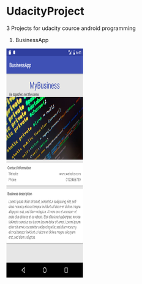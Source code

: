 # UdacityProject
3 Projects for udacity cource android programming

1. BusinessApp
<img src="https://github.com/OAdkins/UdacityProject/blob/master/Pictures/businessapp.png" width="200" height="600" />
